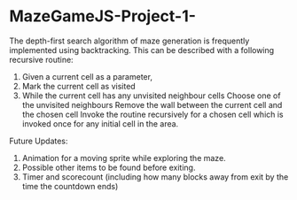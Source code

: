 # MazeGameJS-Project-1-

The depth-first search algorithm of maze generation is frequently implemented using backtracking. This can be described with a following recursive routine:

1. Given a current cell as a parameter,
2. Mark the current cell as visited
3. While the current cell has any unvisited neighbour cells
        Choose one of the unvisited neighbours
        Remove the wall between the current cell and the chosen cell
        Invoke the routine recursively for a chosen cell
        which is invoked once for any initial cell in the area.












Future Updates:

1. Animation for a moving sprite while exploring the maze.
2. Possible other items to be found before exiting. 
3. Timer and scorecount (including how many blocks away from exit by the time the countdown ends)
